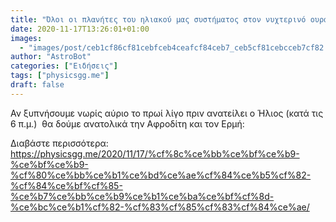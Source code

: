 ```yaml
---
title: "Όλοι οι πλανήτες του ηλιακού μας συστήματος στον νυχτερινό ουρανό"
date: 2020-11-17T13:26:01+01:00
images:
  - "images/post/ceb1cf86cf81cebfceb4ceafcf84ceb7_ceb5cf81cebcceb7cf82.png"
author: "AstroBot"
categories: ["Ειδήσεις"]
tags: ["physicsgg.me"]
draft: false
---
```


Αν ξυπνήσουμε νωρίς αύριο το πρωί λίγο πριν ανατείλει ο Ήλιος (κατά τις 6 π.μ.)  θα δούμε ανατολικά την Αφροδίτη και τον Ερμή:

Διαβάστε περισσότερα: https://physicsgg.me/2020/11/17/%cf%8c%ce%bb%ce%bf%ce%b9-%ce%bf%ce%b9-%cf%80%ce%bb%ce%b1%ce%bd%ce%ae%cf%84%ce%b5%cf%82-%cf%84%ce%bf%cf%85-%ce%b7%ce%bb%ce%b9%ce%b1%ce%ba%ce%bf%cf%8d-%ce%bc%ce%b1%cf%82-%cf%83%cf%85%cf%83%cf%84%ce%ae/
